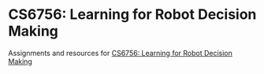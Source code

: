 # CS6756: Learning for Robot Decision Making
Assignments and resources for [CS6756: Learning for Robot Decision Making](https://www.cs.cornell.edu/courses/cs6756/2022fa/)

